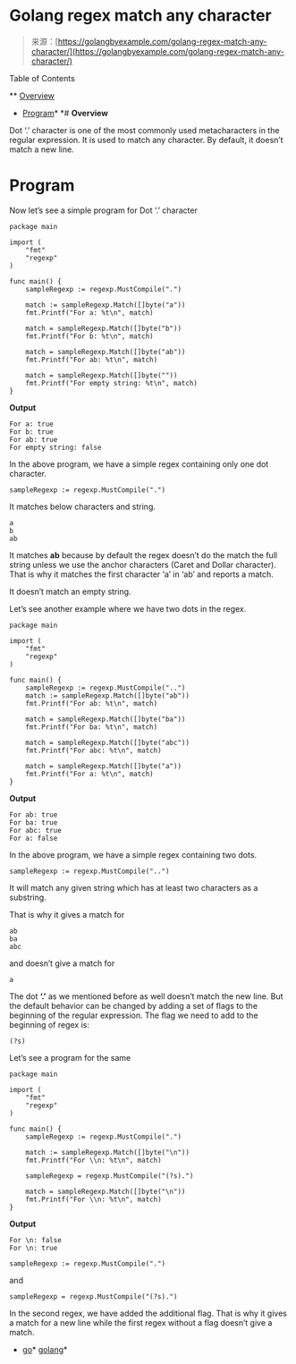 <!--yml
category: 未分类
date: 2024-10-13 06:41:02
-->

# Golang regex match any character

> 来源：[https://golangbyexample.com/golang-regex-match-any-character/](https://golangbyexample.com/golang-regex-match-any-character/)

Table of Contents

 **   [Overview](#Overview "Overview")
*   [Program](#Program "Program")*  *# **Overview**

Dot ‘.’ character is one of the most commonly used metacharacters in the regular expression. It is used to match any character. By default, it doesn’t match a new line.

# **Program**

Now let’s see a simple program for Dot ‘.’ character

```
package main

import (
	"fmt"
	"regexp"
)

func main() {
	sampleRegexp := regexp.MustCompile(".")

	match := sampleRegexp.Match([]byte("a"))
	fmt.Printf("For a: %t\n", match)

	match = sampleRegexp.Match([]byte("b"))
	fmt.Printf("For b: %t\n", match)

	match = sampleRegexp.Match([]byte("ab"))
	fmt.Printf("For ab: %t\n", match)

	match = sampleRegexp.Match([]byte(""))
	fmt.Printf("For empty string: %t\n", match)
}
```

**Output**

```
For a: true
For b: true
For ab: true
For empty string: false
```

In the above program, we have a simple regex containing only one dot character.

```
sampleRegexp := regexp.MustCompile(".")
```

It matches below characters and string.

```
a
b
ab
```

It matches **ab** because by default the regex doesn’t do the match the full string unless we use the anchor characters (Caret and Dollar character). That is why it matches the first character ‘a’ in ‘ab’ and reports a match.

It doesn’t match an empty string.

Let’s see another example where we have two dots in the regex.

```
package main

import (
	"fmt"
	"regexp"
)

func main() {
	sampleRegexp := regexp.MustCompile("..")
	match := sampleRegexp.Match([]byte("ab"))
	fmt.Printf("For ab: %t\n", match)

	match = sampleRegexp.Match([]byte("ba"))
	fmt.Printf("For ba: %t\n", match)

	match = sampleRegexp.Match([]byte("abc"))
	fmt.Printf("For abc: %t\n", match)

	match = sampleRegexp.Match([]byte("a"))
	fmt.Printf("For a: %t\n", match)
}
```

**Output**

```
For ab: true
For ba: true
For abc: true
For a: false
```

In the above program, we have a simple regex containing two dots.

```
sampleRegexp := regexp.MustCompile("..")
```

It will match any given string which has at least two characters as a substring.

That is why it gives a match for

```
ab
ba
abc
```

and doesn’t give a match for

```
a
```

The dot **‘.’** as we mentioned before as well doesn’t match the new line. But the default behavior can be changed by adding a set of flags to the beginning of the regular expression. The flag we need to add to the beginning of regex is:

```
(?s)
```

Let’s see a program for the same

```
package main

import (
	"fmt"
	"regexp"
)

func main() {
	sampleRegexp := regexp.MustCompile(".")

	match := sampleRegexp.Match([]byte("\n"))
	fmt.Printf("For \\n: %t\n", match)

	sampleRegexp = regexp.MustCompile("(?s).")

	match = sampleRegexp.Match([]byte("\n"))
	fmt.Printf("For \\n: %t\n", match)
}
```

**Output**

```
For \n: false
For \n: true
```

```
sampleRegexp := regexp.MustCompile(".")
```

and

```
sampleRegexp = regexp.MustCompile("(?s).")
```

In the second regex, we have added the additional flag. That is why it gives a match for a new line while the first regex without a flag doesn’t give a match. 

*   [go](https://golangbyexample.com/tag/go/)*   [golang](https://golangbyexample.com/tag/golang/)*